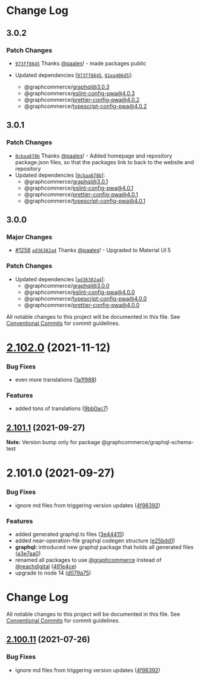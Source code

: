 # Change Log

## 3.0.2

### Patch Changes

- [`973ff8645`](https://github.com/ho-nl/m2-pwa/commit/973ff86452a70ade9f4db13fdda6e963d7220e96)
  Thanks [@paales](https://github.com/paales)! - made packages public

- Updated dependencies
  [[`973ff8645`](https://github.com/ho-nl/m2-pwa/commit/973ff86452a70ade9f4db13fdda6e963d7220e96),
  [`81ea406d5`](https://github.com/ho-nl/m2-pwa/commit/81ea406d54d6b5c662c030a7fea444abc4117a20)]:
  - @graphcommerce/graphql@3.0.3
  - @graphcommerce/eslint-config-pwa@4.0.3
  - @graphcommerce/prettier-config-pwa@4.0.2
  - @graphcommerce/typescript-config-pwa@4.0.2

## 3.0.1

### Patch Changes

- [`0cbaa878b`](https://github.com/ho-nl/m2-pwa/commit/0cbaa878b8a844d5abbeb1797b625a33130e6514)
  Thanks [@paales](https://github.com/paales)! - Added homepage and repository package.json files,
  so that the packages link to back to the website and repository
- Updated dependencies
  [[`0cbaa878b`](https://github.com/ho-nl/m2-pwa/commit/0cbaa878b8a844d5abbeb1797b625a33130e6514)]:
  - @graphcommerce/graphql@3.0.1
  - @graphcommerce/eslint-config-pwa@4.0.1
  - @graphcommerce/prettier-config-pwa@4.0.1
  - @graphcommerce/typescript-config-pwa@4.0.1

## 3.0.0

### Major Changes

- [#1258](https://github.com/ho-nl/m2-pwa/pull/1258)
  [`ad36382a4`](https://github.com/ho-nl/m2-pwa/commit/ad36382a4d55d83d9e47b7eb6a02671a2a631a05)
  Thanks [@paales](https://github.com/paales)! - Upgraded to Material UI 5

### Patch Changes

- Updated dependencies
  [[`ad36382a4`](https://github.com/ho-nl/m2-pwa/commit/ad36382a4d55d83d9e47b7eb6a02671a2a631a05)]:
  - @graphcommerce/graphql@3.0.0
  - @graphcommerce/eslint-config-pwa@4.0.0
  - @graphcommerce/typescript-config-pwa@4.0.0
  - @graphcommerce/prettier-config-pwa@4.0.0

All notable changes to this project will be documented in this file. See
[Conventional Commits](https://conventionalcommits.org) for commit guidelines.

# [2.102.0](https://github.com/ho-nl/m2-pwa/compare/@graphcommerce/graphql-schema-test@2.101.15...@graphcommerce/graphql-schema-test@2.102.0) (2021-11-12)

### Bug Fixes

- even more translations
  ([1a1f988](https://github.com/ho-nl/m2-pwa/commit/1a1f98837c704b978f6b42b619d9c52f540b2d48))

### Features

- added tons of translations
  ([9bb0ac7](https://github.com/ho-nl/m2-pwa/commit/9bb0ac709b58df6ea6141e92e4923a5ca9ae2963))

## [2.101.1](https://github.com/ho-nl/m2-pwa/compare/@graphcommerce/graphql-schema-test@2.101.0...@graphcommerce/graphql-schema-test@2.101.1) (2021-09-27)

**Note:** Version bump only for package @graphcommerce/graphql-schema-test

# 2.101.0 (2021-09-27)

### Bug Fixes

- ignore md files from triggering version updates
  ([4f98392](https://github.com/ho-nl/m2-pwa/commit/4f9839250b3a32d3070da5290e5efcc5e2243fba))

### Features

- added generated graphql.ts files
  ([3e44415](https://github.com/ho-nl/m2-pwa/commit/3e44415b018e74b502e9e98479aa5e84041f337d))
- added near-operation-file graphql codegen structure
  ([e25bdd1](https://github.com/ho-nl/m2-pwa/commit/e25bdd130ac41325619a7d0648e3cb68f2380d32))
- **graphql:** introduced new graphql package that holds all generated files
  ([a3e7aa0](https://github.com/ho-nl/m2-pwa/commit/a3e7aa05540540533b5ced9a95f1f802ecbe499f))
- renamed all packages to use [@graphcommerce](https://github.com/graphcommerce) instead of
  [@reachdigital](https://github.com/reachdigital)
  ([491e4ce](https://github.com/ho-nl/m2-pwa/commit/491e4cec9a2686472dac36b79f999257c0811ffe))
- upgrade to node 14
  ([d079a75](https://github.com/ho-nl/m2-pwa/commit/d079a751e9bfd8dc7f5009d2c9f31c336a0c96ab))

# Change Log

All notable changes to this project will be documented in this file. See
[Conventional Commits](https://conventionalcommits.org) for commit guidelines.

## [2.100.11](https://github.com/ho-nl/m2-pwa/compare/@graphcommerce/graphql-schema-test@2.100.10...@graphcommerce/graphql-schema-test@2.100.11) (2021-07-26)

### Bug Fixes

- ignore md files from triggering version updates
  ([4f98392](https://github.com/ho-nl/m2-pwa/commit/4f9839250b3a32d3070da5290e5efcc5e2243fba))
